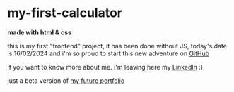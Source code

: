 # my-first-calculator

**made with html & css**

this is my first "frontend" project, it has been done without JS, today's date is 16/02/2024 and i'm so proud to start this new adventure on [GitHub](www.github.com)

if you want to know more about me.
i'm leaving here my [LinkedIn](linkedin.com/in/pol-jaimejuan-caubet/) :)

just a beta version of [my future portfolio](https://polete11jj.github.io/my-first-calculator/)
